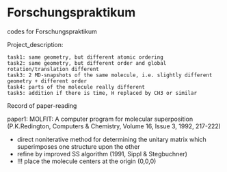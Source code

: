 # Forschungspraktikum
codes for Forschungspraktikum

Project_description:

    task1: same geometry, but different atomic ordering
    task2: same geometry, but different order and global rotation/translation different
    task3: 2 MD-snapshots of the same molecule, i.e. slightly different geometry + different order
    task4: parts of the molecule really different
    task5: addition if there is time, H replaced by CH3 or similar


Record of paper-reading

paper1:
MOLFIT: A computer program for molecular superposition (P.K.Redington, Computers & Chemistry, Volume 16, Issue 3, 1992, 217-222)
- direct noniterative method for determining the unitary matrix which superimposes one structure upon the other
- refine by improved SS algorithm (1991, Sippl & Stegbuchner)
- !!! place the molecule centers at the origin (0,0,0)
